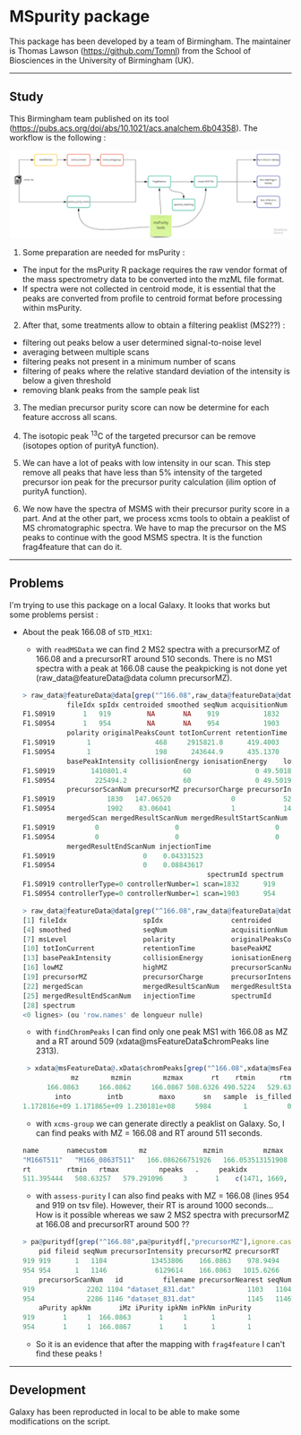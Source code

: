 # MSpurity package

This package has been developed by a team of Birmingham. The maintainer is Thomas Lawson (https://github.com/Tomnl) from the School of Biosciences in the University of Birmingham (UK).


***
## Study
This Birmingham team published on its tool (https://pubs.acs.org/doi/abs/10.1021/acs.analchem.6b04358).
The workflow is the following :

![Workflow msPurity](https://github.com/jsaintvanne/MyMSMSstudy/blob/develop/MSpurity/Workflow%20for%20MSMS%20-%20Birmingham%20msPurity.jpg?raw=true)

1. Some preparation are needed for msPurity :
  - The input for the msPurity R package requires the raw vendor format of the mass spectrometry data to be converted into the mzML file format.
  - If spectra were not collected in centroid mode, it is essential that the peaks are converted from profile to centroid format before processing within msPurity.

2. After that, some treatments allow to obtain a filtering peaklist (MS2??) :
  - filtering out peaks below a user determined signal-to-noise level
  - averaging between multiple scans
  - filtering peaks not present in a minimum number of scans
  - filtering of peaks where the relative standard deviation of the intensity is below a given threshold
  - removing blank peaks from the sample peak list

3. The median precursor purity score can now be determine for each feature accross all scans.

4. The isotopic peak <sup>13</sup>C of the targeted precursor can be remove (isotopes option of purityA function).

5. We can have a lot of peaks with low intensity in our scan. This step remove all peaks that have less than 5% intensity of the targeted precursor ion peak for the precursor purity calculation (ilim option of purityA function).

6. We now have the spectra of MSMS with their precursor purity score in a part. And at the other part, we process xcms tools to obtain a peaklist of MS chromatographic spectra. We have to map the precursor on the MS peaks to continue with the good MSMS spectra. It is the function frag4feature that can do it.


***
## Problems
I'm trying to use this package on a local Galaxy. It looks that works but some problems persist :

- About the peak 166.08 of `STD_MIX1`:

  - with `readMSData` we can find 2 MS2 spectra with a precursorMZ of 166.08 and a precursorRT around 510 seconds. There is no MS1 spectra with a peak at 166.08 cause the peakpicking is not done yet (raw_data@featureData@data column precursorMZ).
  ```R
  > raw_data@featureData@data[grep("^166.08",raw_data@featureData@data[grep("^2",raw_data@featureData@data[,"msLevel"],ignore.case=FALSE),"precursorMZ"],ignore.case=FALSE),]
             fileIdx spIdx centroided smoothed seqNum acquisitionNum msLevel
  F1.S0919       1   919         NA       NA    919           1832       2
  F1.S0954       1   954         NA       NA    954           1903       2
             polarity originalPeaksCount totIonCurrent retentionTime basePeakMZ
  F1.S0919        1                468     2915821.8      419.4003   64.92744
  F1.S0954        1                198      243644.9      435.1370   83.06045
             basePeakIntensity collisionEnergy ionisationEnergy    lowMZ   highMZ
  F1.S0919         1410801.4              60                0 49.50187 171.7143
  F1.S0954          225494.2              60                0 49.50196 106.0574
             precursorScanNum precursorMZ precursorCharge precursorIntensity
  F1.S0919             1830   147.06520               0            5224680
  F1.S0954             1902    83.06041               1            1478174
             mergedScan mergedResultScanNum mergedResultStartScanNum
  F1.S0919          0                   0                        0
  F1.S0954          0                   0                        0
             mergedResultEndScanNum injectionTime
  F1.S0919                      0    0.04331523
  F1.S0954                      0    0.08843617
                                                spectrumId spectrum
  F1.S0919 controllerType=0 controllerNumber=1 scan=1832      919
  F1.S0954 controllerType=0 controllerNumber=1 scan=1903      954
  ```
  ```R
  > raw_data@featureData@data[grep("^166.08",raw_data@featureData@data[grep("^1",raw_data@featureData@data[,"msLevel"],ignore.case=FALSE),"basePeakMZ"],ignore.case=FALSE),]
  [1] fileIdx                   spIdx                 centroided
  [4] smoothed                  seqNum                acquisitionNum
  [7] msLevel                   polarity              originalPeaksCount
  [10] totIonCurrent            retentionTime         basePeakMZ
  [13] basePeakIntensity        collisionEnergy       ionisationEnergy
  [16] lowMZ                    highMZ                precursorScanNum
  [19] precursorMZ              precursorCharge       precursorIntensity
  [22] mergedScan               mergedResultScanNum   mergedResultStartScanNum
  [25] mergedResultEndScanNum   injectionTime         spectrumId
  [28] spectrum
  <0 lignes> (ou 'row.names' de longueur nulle)
  ```
  - with `findChromPeaks` I can find only one peak MS1 with 166.08 as MZ and a RT around 509 (xdata@msFeatureData$chromPeaks line 2313).
  ```R
   > xdata@msFeatureData@.xData$chromPeaks[grep("^166.08",xdata@msFeatureData@.xData$chromPeaks[,"mz"],ignore.case=FALSE),]
              mz        mzmin        mzmax       rt    rtmin      rtmax
        166.0863     166.0862     166.0867 508.6326 490.5224   529.6350
          into         intb         maxo       sn   sample  is_filled
  1.172816e+09 1.171865e+09 1.230181e+08     5984        1          0
  ```
  - with `xcms-group` we can generate directly a peaklist on Galaxy. So, I can find peaks with MZ = 166.08 and RT around 511 seconds.
  ```R
  name	     namecustom	       mz	           mzmin	      mzmax
  "M166T511"   "M166_0863T511"   166.086266751926   166.053513151908   166.14401815256
  rt	     rtmin	 rtmax	        npeaks   .	   peakidx
  511.395444   508.63257   579.291096     3       1    c(1471, 1669, 2313)
  ```
  - with `assess-purity` I can also find peaks with MZ = 166.08 (lines 954 and 919 on tsv file). However, their RT is around 1000 seconds... How is it possible whereas we saw 2 MS2 spectra with precursorMZ at 166.08 and precursorRT around 500 ??
  ```R
  > pa@puritydf[grep("^166.08",pa@puritydf[,"precursorMZ"],ignore.case=FALSE),]
      pid fileid seqNum precursorIntensity precursorMZ precursorRT
  919 919      1   1104           13453806    166.0863    978.9494
  954 954      1   1146            6129614    166.0863   1015.6266
      precursorScanNum   id          filename precursorNearest seqNum      aMz
  919             2202 1104 "dataset_831.dat"             1103   1104 166.0863
  954             2286 1146 "dataset_831.dat"             1145   1146 166.0867
      aPurity apkNm       iMz iPurity ipkNm inPkNm inPurity
  919       1     1  166.0863       1     1      1        1
  954       1     1  166.0867       1     1      1        1
  ```
  - So it is an evidence that after the mapping with `frag4feature` I can't find these peaks !


***
## Development
Galaxy has been reproducted in local to be able to make some modifications on the script.
